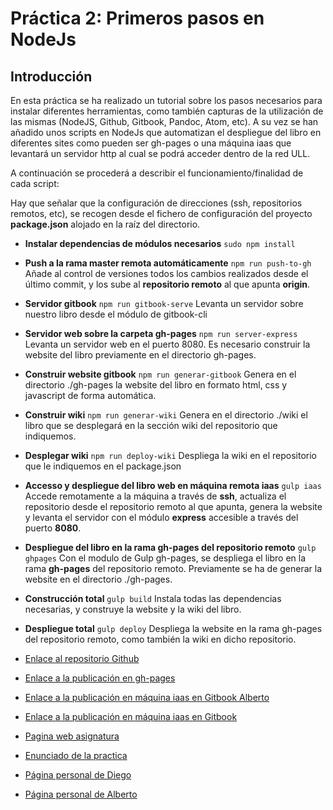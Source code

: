 # Práctica 2: Primeros pasos en NodeJs

## Introducción
En esta práctica se ha realizado un tutorial sobre los pasos necesarios para instalar diferentes herramientas, como también capturas de la utilización de las mismas (NodeJS, Github, Gitbook, Pandoc, Atom, etc).
A su vez se han añadido unos scripts en NodeJs que automatizan el despliegue del libro en diferentes sites como pueden ser gh-pages o una máquina iaas que levantará un servidor http al cual se podrá acceder dentro de la red ULL.


A continuación se procederá a describir el funcionamiento/finalidad de cada script:

Hay que señalar que la configuración de direcciones (ssh, repositorios remotos, etc), se recogen desde el fichero de configuración del proyecto **package.json** alojado en la raíz del directorio.

* **Instalar dependencias de módulos necesarios**
``
sudo npm install
``

* **Push a la rama master remota automáticamente**
``
npm run push-to-gh
``
Añade al control de versiones todos los cambios realizados desde el último commit, y los sube al **repositorio remoto** al que apunta **origin**.

* **Servidor gitbook**
``
npm run gitbook-serve
``
Levanta un servidor sobre nuestro libro desde el módulo de gitbook-cli

* **Servidor web sobre la carpeta gh-pages**
``
npm run server-express
``
Levanta un servidor web en el puerto 8080. Es necesario construir la website del libro previamente en el directorio gh-pages.

* **Construir website gitbook**
``
npm run generar-gitbook
``
Genera en el directorio ./gh-pages la website del libro en formato html, css y javascript de forma automática.

* **Construir wiki**
``
npm run generar-wiki
``
Genera en el directorio ./wiki el libro que se desplegará en la sección wiki del repositorio que indiquemos.

* **Desplegar wiki**
``
npm run deploy-wiki
``
Despliega la wiki en el repositorio que le indiquemos en el package.json

* **Accesso y despliegue del libro web en máquina remota iaas**
``
gulp iaas
``
Accede remotamente a la máquina a través de **ssh**, actualiza el repositorio desde el repositorio remoto al que apunta, genera la website y levanta el servidor con el módulo **express** accesible a través del puerto **8080**.

* **Despliegue del libro en la rama gh-pages del repositorio remoto**
``
gulp ghpages
``
Con el modulo de Gulp gh-pages, se despliega el libro en la rama **gh-pages** del repositorio remoto. Previamente se ha de generar la website en el directorio ./gh-pages.

* **Construcción total**
``
gulp build
``
Instala todas las dependencias necesarias, y construye la website y la wiki del libro.

* **Despliegue total**
``
gulp deploy
``
Despliega la website en la rama gh-pages del repositorio remoto, como también la wiki en dicho repositorio.






* [Enlace al repositorio Github](https://github.com/ULL-ESIT-DSI-1617/primeros-pasos-en-nodejs-alberto-diego-35L1)
* [Enlace a la publicación en gh-pages](https://ull-esit-dsi-1617.github.io/primeros-pasos-en-nodejs-alberto-diego-35L1/)

* [Enlace a la publicación en máquina iaas en Gitbook Alberto](http://10.6.129.237:8080/)
* [Enlace a la publicación en máquina iaas en Gitbook](http://10.6.128.78:8080/)

* [Pagina web asignatura](https://campusvirtual.ull.es/1617/course/view.php?id=1136)
* [Enunciado de la practica](https://casianorodriguezleon.gitbooks.io/ull-esit-1617/practicas/practicatareasiniciales2.html)

* [Página personal de Diego](https://alu0100761252.github.io)
* [Página personal de Alberto](https://alu0100825510.github.io)
